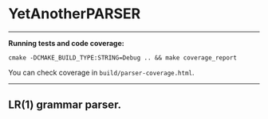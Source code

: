 # YetAnotherPARSER
___
**Running tests and code coverage:**
```
cmake -DCMAKE_BUILD_TYPE:STRING=Debug .. && make coverage_report
```
You can check coverage in `build/parser-coverage.html`.
___
## LR(1) grammar parser.
